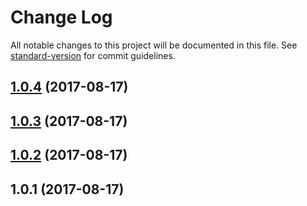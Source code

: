 # Change Log

All notable changes to this project will be documented in this file. See [standard-version](https://github.com/conventional-changelog/standard-version) for commit guidelines.

<a name="1.0.4"></a>
## [1.0.4](https://github.com/winnerhp/url-extend-loader/compare/v1.0.3...v1.0.4) (2017-08-17)



<a name="1.0.3"></a>
## [1.0.3](https://github.com/winnerhp/url-extend-loader/compare/v1.0.2...v1.0.3) (2017-08-17)



<a name="1.0.2"></a>
## [1.0.2](https://github.com/winnerhp/url-extend-loader/compare/v1.0.1...v1.0.2) (2017-08-17)



<a name="1.0.1"></a>
## 1.0.1 (2017-08-17)
